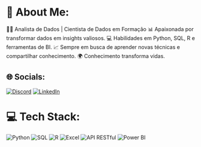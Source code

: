 # 💫 About Me:
👩‍💻 Analista de Dados | Cientista de Dados em Formação
📊 Apaixonada por transformar dados em insights valiosos.
💻 Habilidades em Python, SQL, R e ferramentas de BI.
📈 Sempre em busca de aprender novas técnicas e compartilhar conhecimento.
🌍 Conhecimento transforma vidas.

## 🌐 Socials:
[![Discord](https://img.shields.io/badge/Discord-%237289DA.svg?logo=discord&logoColor=white)](https://discord.gg/darcgaby) 
[![LinkedIn](https://img.shields.io/badge/LinkedIn-%230077B5.svg?logo=linkedin&logoColor=white)](https://linkedin.com/in/https://www.linkedin.com/in/gabrielydarc/) 

# 💻 Tech Stack:
![Python](https://img.shields.io/badge/python-%2338B2E1.svg?style=for-the-badge&logo=python&logoColor=white)
![SQL](https://img.shields.io/badge/sql-%2300A8E1.svg?style=for-the-badge&logo=sql&logoColor=white)
![R](https://img.shields.io/badge/R-%23276DC3.svg?style=for-the-badge&logo=r&logoColor=white)
![Excel](https://img.shields.io/badge/excel-%234B9B29.svg?style=for-the-badge&logo=microsoft-excel&logoColor=white)
![API RESTful](https://img.shields.io/badge/API%20RESTful-%234B9B29.svg?style=for-the-badge&logo=api&logoColor=white)
![Power BI](https://img.shields.io/badge/Power%20BI-%23F2C94C.svg?style=for-the-badge&logo=powerbi&logoColor=black)

<!-- Proudly created with GPRM ( https://gprm.itsvg.in ) -->
